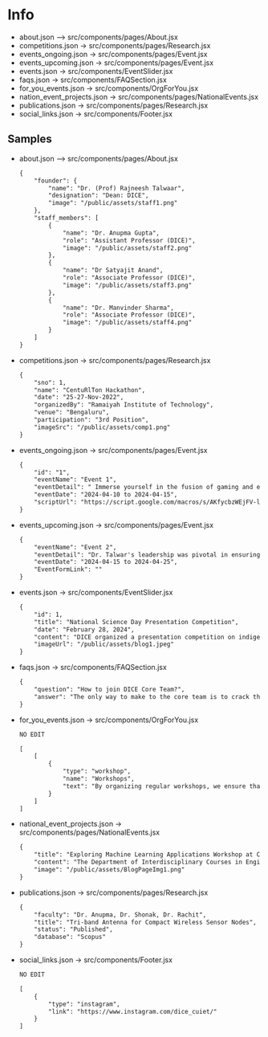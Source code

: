 # Info

- about.json --> src/components/pages/About.jsx
- competitions.json -> src/components/pages/Research.jsx
- events_ongoing.json -> src/components/pages/Event.jsx
- events_upcoming.json -> src/components/pages/Event.jsx
- events.json -> src/components/EventSlider.jsx
- faqs.json -> src/components/FAQSection.jsx
- for_you_events.json -> src/components/OrgForYou.jsx
- nation_event_projects.json -> src/components/pages/NationalEvents.jsx
- publications.json -> src/components/pages/Research.jsx
- social_links.json -> src/components/Footer.jsx

## Samples

- about.json --> src/components/pages/About.jsx

    ```txt
    {
        "founder": {
            "name": "Dr. (Prof) Rajneesh Talwaar",
            "designation": "Dean: DICE",
            "image": "/public/assets/staff1.png"
        },
        "staff_members": [
            {
                "name": "Dr. Anupma Gupta",
                "role": "Assistant Professor (DICE)",
                "image": "/public/assets/staff2.png"
            },
            {
                "name": "Dr Satyajit Anand",
                "role": "Associate Professor (DICE)",
                "image": "/public/assets/staff3.png"
            },
            {
                "name": "Dr. Manvinder Sharma",
                "role": "Associate Professor (DICE)",
                "image": "/public/assets/staff4.png"
            }
        ]
    }

    ```

- competitions.json -> src/components/pages/Research.jsx

    ```txt
    {
        "sno": 1,
        "name": "CentuRlTon Hackathon",
        "date": "25-27-Nov-2022",
        "organizedBy": "Ramaiyah Institute of Technology",
        "venue": "Bengaluru",
        "participation": "3rd Position",
        "imageSrc": "/public/assets/comp1.png"
    }
    ```

- events_ongoing.json -> src/components/pages/Event.jsx

    ```txt
    {
        "id": "1",
        "eventName": "Event 1",
        "eventDetail": " Immerse yourself in the fusion of gaming and education at the DICE-SKOAR Gamers Arcade on December 8, 2023, hosted at the Sportorium. Experience AR/VR gaming, PS5, and laptop gaming while discovering how these technologies can enhance your grasp of complex technical concepts. Engage in interactive sessions to gain insights into the future of learning. Witness thrilling online gaming competitions as 12 teams from Chitkara University compete for top honors, with cash prizes and goodies awaiting the champions. Join us for an unforgettable event, where fun meets learning in the digital realm.",
        "eventDate": "2024-04-10 to 2024-04-15",
        "scriptUrl": "https://script.google.com/macros/s/AKfycbzWEjFV-lpkk7gvh5f5qavXxaZDpblbF2BvKdFFml2HxNnsxQDydCE97VE3W3QWPcN-/exec"
    }
    ```

- events_upcoming.json -> src/components/pages/Event.jsx

    ```txt
    {
        "eventName": "Event 2",
        "eventDetail": "Dr. Talwar's leadership was pivotal in ensuring the event's success. Gratitude is extended to all members of DICE, the expert panel, and participants for their invaluable contributions. Special thanks to the management for their unwavering support. Experience Engineer's Day Calibration: a celebration of collaboration, innovation, and real-world engineering challenges.",
        "eventDate": "2024-04-15 to 2024-04-25",
        "EventFormLink": ""
    }
    ```

- events.json -> src/components/EventSlider.jsx

    ```txt
    {
        "id": 1,
        "title": "National Science Day Presentation Competition",
        "date": "February 28, 2024",
        "content": "DICE organized a presentation competition on indigenous technologies, promoting innovation and scientific curiosity among students. 66 presentations showcased creative ideas, enhancing research skills and communication abilities.",
        "imageUrl": "/public/assets/blog1.jpeg"
    }
    ```

- faqs.json -> src/components/FAQSection.jsx

    ```txt
    {
        "question": "How to join DICE Core Team?",
        "answer": "The only way to make to the core team is to crack the interview process."
    }
    ```

- for_you_events.json -> src/components/OrgForYou.jsx

    ```txt
    NO EDIT

    [
        [
            {
                "type": "workshop",
                "name": "Workshops",
                "text": "By organizing regular workshops, we ensure that your journey to becoming a skilled programmer is smooth and straightforward."
            }
        ]
    ]
    ```

- national_event_projects.json -> src/components/pages/NationalEvents.jsx

    ```txt
    {
        "title": "Exploring Machine Learning Applications Workshop at Chitkara University",
        "content": "The Department of Interdisciplinary Courses in Engineering (DICE) at Chitkara University hosted a workshop titled Exploring Machine Learning on October 7, 2023. Led by Prof (Dr.) Rajneesh Talwar, the event highlighted the importance of machine learning in today's technology landscape. Dr. Satyajit Anand, an expert in the field, guided participants through various aspects of machine learning, including dataset handling, data visualization, and model building. The interactive session concluded with attendees feeling inspired to delve deeper into the field.",
        "image": "/public/assets/BlogPageImg1.png"
    }
    ```

- publications.json -> src/components/pages/Research.jsx

    ```txt
    {
        "faculty": "Dr. Anupma, Dr. Shonak, Dr. Rachit",
        "title": "Tri-band Antenna for Compact Wireless Sensor Nodes",
        "status": "Published",
        "database": "Scopus"
    }
    ```

- social_links.json -> src/components/Footer.jsx

    ```txt
    NO EDIT

    [
        {
            "type": "instagram",
            "link": "https://www.instagram.com/dice_cuiet/"
        }
    ]
    ```
